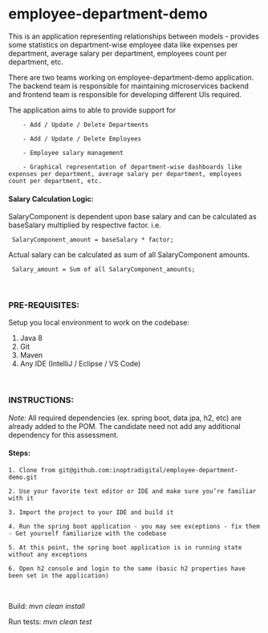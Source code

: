 <h1>employee-department-demo</h1>

<p>
This is an application representing relationships between models - provides some statistics on department-wise employee data  like expenses per department, average salary per department, employees count per department, etc.	

There are two teams working on employee-department-demo application. The backend team is responsible for maintaining microservices backend and frontend team is responsible for developing different UIs required. 
	
The application aims to able to provide support for 

		- Add / Update / Delete Departments 
		
		- Add / Update / Delete Employees 
		
		- Employee salary management
		
		- Graphical representation of department-wise dashboards like expenses per department, average salary per department, employees count per department, etc.
		
<h4>Salary Calculation Logic:</h4>

SalaryComponent is dependent upon base salary and can be calculated as baseSalary multiplied by respective factor. i.e. 
 		
<code> SalaryComponent_amount = baseSalary * factor; </code>
	 	
Actual salary can be calculated as sum of all SalaryComponent amounts.

<code> Salary_amount = Sum of all SalaryComponent_amounts; </code>

</p>

<br/>

<h3>PRE-REQUISITES:</h3>

Setup you local environment to work on the codebase:
1. Java 8
2. Git
3. Maven 
4. Any IDE (IntelliJ / Eclipse / VS Code)

<br/>

<h3>INSTRUCTIONS:</h3>

*Note:* 
All required dependencies (ex. spring boot, data jpa, h2, etc) are already added to the POM. The candidate need not add any additional dependency for this assessment.


<h4>Steps:</h4>

	1. Clone from git@github.com:inoptradigital/employee-department-demo.git
	
	2. Use your favorite text editor or IDE and make sure you’re familiar with it
	
	3. Import the project to your IDE and build it
	
	4. Run the spring boot application - you may see exceptions - fix them - Get yourself familiarize with the codebase
	
	5. At this point, the spring boot application is in running state without any exceptions

	6. Open h2 console and login to the same (basic h2 properties have been set in the application)

<br/>

Build: 
_mvn clean install_

Run tests: 
_mvn clean test_
